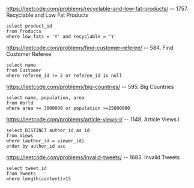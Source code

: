 https://leetcode.com/problems/recyclable-and-low-fat-products/
-- 1757. Recyclable and Low Fat Products

	select product_id
	from Products
	where low_fats = 'Y' and recyclable = 'Y'


https://leetcode.com/problems/find-customer-referee/
-- 584. Find Customer Referee

	select name 
	from Customer
	where referee_id != 2 or referee_id is null


https://leetcode.com/problems/big-countries/
-- 595. Big Countries
	
	select name, population, area 
	from World
	where area >= 3000000 or population >=25000000


https://leetcode.com/problems/article-views-i/
-- 1148. Article Views I

	select DISTINCT author_id as id 
	from Views 
	where (author_id = viewer_id) 
	order by author_id asc


https://leetcode.com/problems/invalid-tweets/
-- 1683. Invalid Tweets

	select tweet_id 
	from Tweets 
	where length(content)>15
